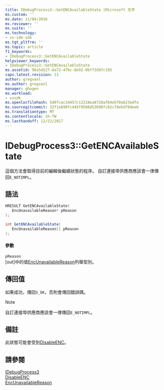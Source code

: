 ```yaml
---
title: IDebugProcess3::GetENCAvailableState |Microsoft 文件
ms.custom: ''
ms.date: 11/04/2016
ms.reviewer: ''
ms.suite: ''
ms.technology:
- vs-ide-sdk
ms.tgt_pltfrm: ''
ms.topic: article
f1_keywords:
- IDebugProcess3::GetENCAvailableState
helpviewer_keywords:
- IDebugProcess3::GetENCAvailableState
ms.assetid: 98a5d527-8a72-476c-8e92-0bff3d97c195
caps.latest.revision: 11
author: gregvanl
ms.author: gregvanl
manager: ghogen
ms.workload:
- vssdk
ms.openlocfilehash: 5d0fcac34457c12218ea8728af84e5f0a623edfe
ms.sourcegitcommit: 32f1a690fc445f9586d53698fc82c7debd784eeb
ms.translationtype: MT
ms.contentlocale: zh-TW
ms.lasthandoff: 12/22/2017
---
```

# <a name="idebugprocess3getencavailablestate"></a>IDebugProcess3::GetENCAvailableState
這個方法會取得目前的編輯後繼續狀態的程序。 自訂連接埠供應商應該會一律傳回`E_NOTIMPL`。  
  
## <a name="syntax"></a>語法  
  
```cpp  
HRESULT GetENCAvailableState(  
   EncUnavailableReason* pReason  
);  
```  
  
```csharp  
int GetENCAvailableState(  
   EncUnavailableReason[] pReason  
);  
```  
  
#### <a name="parameters"></a>參數  
 `pReason`  
 [out]中的值[EncUnavailableReason](../../../extensibility/debugger/reference/encunavailablereason.md)列舉型別。  
  
## <a name="return-value"></a>傳回值  
 如果成功，傳回`S_OK`，否則會傳回錯誤碼。  
  
> [!NOTE]
>  自訂連接埠供應商應該會一律傳回`E_NOTIMPL`。  
  
## <a name="remarks"></a>備註  
 此狀態可能會受到[DisableENC](../../../extensibility/debugger/reference/idebugprocess3-disableenc.md)。  
  
## <a name="see-also"></a>請參閱  
 [IDebugProcess3](../../../extensibility/debugger/reference/idebugprocess3.md)   
 [DisableENC](../../../extensibility/debugger/reference/idebugprocess3-disableenc.md)   
 [EncUnavailableReason](../../../extensibility/debugger/reference/encunavailablereason.md)